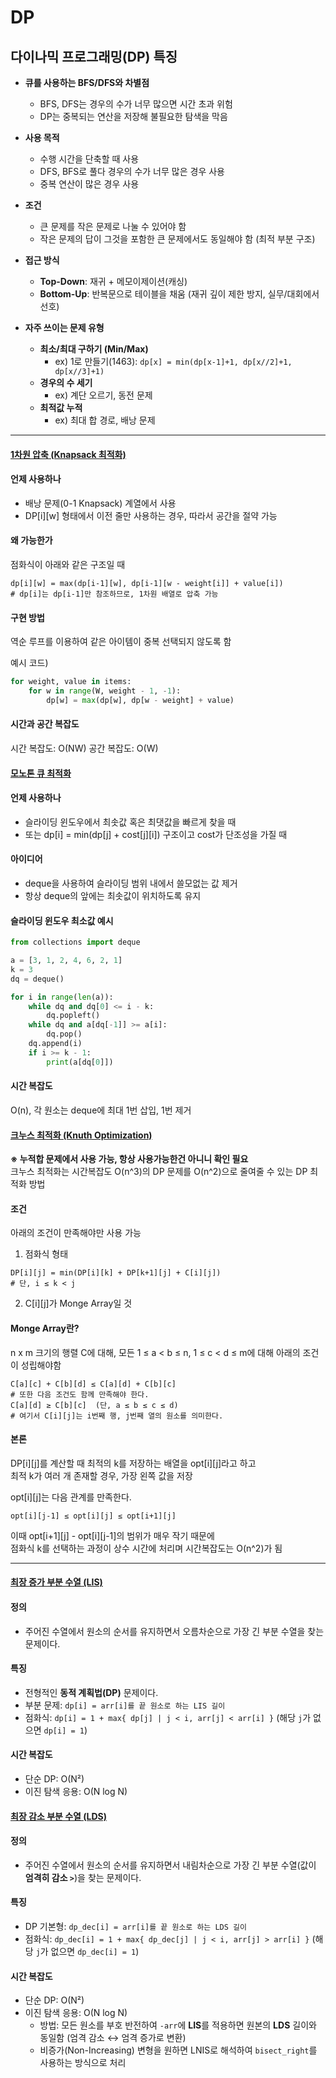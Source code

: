 # DP
## 다이나믹 프로그래밍(DP) 특징

- **큐를 사용하는 BFS/DFS와 차별점**
  - BFS, DFS는 경우의 수가 너무 많으면 시간 초과 위험
  - DP는 중복되는 연산을 저장해 불필요한 탐색을 막음

- **사용 목적**
  - 수행 시간을 단축할 때 사용
  - DFS, BFS로 풀다 경우의 수가 너무 많은 경우 사용
  - 중복 연산이 많은 경우 사용

- **조건**
  - 큰 문제를 작은 문제로 나눌 수 있어야 함
  - 작은 문제의 답이 그것을 포함한 큰 문제에서도 동일해야 함 (최적 부분 구조)

- **접근 방식**
  - **Top-Down**: 재귀 + 메모이제이션(캐싱)
  - **Bottom-Up**: 반복문으로 테이블을 채움 (재귀 깊이 제한 방지, 실무/대회에서 선호)

- **자주 쓰이는 문제 유형**
  - **최소/최대 구하기 (Min/Max)**
    - ex) 1로 만들기(1463): `dp[x] = min(dp[x-1]+1, dp[x//2]+1, dp[x//3]+1)`
  - **경우의 수 세기**
    - ex) 계단 오르기, 동전 문제
  - **최적값 누적**
    - ex) 최대 합 경로, 배낭 문제

---

#### <u>1차원 압축 (Knapsack 최적화)</u>

#### 언제 사용하나
- 배낭 문제(0-1 Knapsack) 계열에서 사용
- DP[i][w] 형태에서 이전 줄만 사용하는 경우, 따라서 공간을 절약 가능

#### 왜 가능한가
점화식이 아래와 같은 구조일 때
```commandline
dp[i][w] = max(dp[i-1][w], dp[i-1][w - weight[i]] + value[i])
# dp[i]는 dp[i-1]만 참조하므로, 1차원 배열로 압축 가능
```

#### 구현 방법
역순 루프를 이용하여 같은 아이템이 중복 선택되지 않도록 함

예시 코드)
```python
for weight, value in items:
    for w in range(W, weight - 1, -1):
        dp[w] = max(dp[w], dp[w - weight] + value)
```

#### 시간과 공간 복잡도
시간 복잡도: O(NW)
공간 복잡도: O(W)


#### <u>모노톤 큐 최적화</u>

#### 언제 사용하나
- 슬라이딩 윈도우에서 최솟값 혹은 최댓값을 빠르게 찾을 때
- 또는 dp[i] = min(dp[j] + cost[j][i]) 구조이고 cost가 단조성을 가질 때

#### 아이디어
- deque을 사용하여 슬라이딩 범위 내에서 쓸모없는 값 제거
- 항상 deque의 앞에는 최솟값이 위치하도록 유지

#### 슬라이딩 윈도우 최소값 예시
```python
from collections import deque

a = [3, 1, 2, 4, 6, 2, 1]
k = 3
dq = deque()

for i in range(len(a)):
    while dq and dq[0] <= i - k:
        dq.popleft()
    while dq and a[dq[-1]] >= a[i]:
        dq.pop()
    dq.append(i)
    if i >= k - 1:
        print(a[dq[0]])
```

#### 시간 복잡도
O(n), 각 원소는 deque에 최대 1번 삽입, 1번 제거


#### <u>크누스 최적화 (Knuth Optimization)</u>
**※ 누적합 문제에서 사용 가능, 항상 사용가능한건 아니니 확인 필요**<br>
크누스 최적화는 시간복잡도 O(n^3)의 DP 문제를 O(n^2)으로 줄여줄 수 있는 DP 최적화 방법

#### 조건
아래의 조건이 만족해야만 사용 가능
1. 점화식 형태
```commandline
DP[i][j] = min(DP[i][k] + DP[k+1][j] + C[i][j])  
# 단, i ≤ k < j
```
2. C[i][j]가 Monge Array일 것

#### Monge Array란?
n x m 크기의 행렬 C에 대해, 모든 1 ≤ a < b ≤ n, 1 ≤ c < d ≤ m에 대해 아래의 조건이 성립해야함
```commandline
C[a][c] + C[b][d] ≤ C[a][d] + C[b][c]
# 또한 다음 조건도 함께 만족해야 한다.
C[a][d] ≥ C[b][c]  (단, a ≤ b ≤ c ≤ d)
# 여기서 C[i][j]는 i번째 행, j번째 열의 원소를 의미한다.
```

#### 본론

DP[i][j]를 계산할 때 최적의 k를 저장하는 배열을 opt[i][j]라고 하고  
최적 k가 여러 개 존재할 경우, 가장 왼쪽 값을 저장

opt[i][j]는 다음 관계를 만족한다.
```commandline
opt[i][j-1] ≤ opt[i][j] ≤ opt[i+1][j]
```
이때 opt[i+1][j] - opt[i][j-1]의 범위가 매우 작기 때문에  
점화식 k를 선택하는 과정이 상수 시간에 처리며 시간복잡도는 O(n^2)가 됨

---

#### <u>최장 증가 부분 수열 (LIS)</u>

#### 정의
- 주어진 수열에서 원소의 순서를 유지하면서 오름차순으로 가장 긴 부분 수열을 찾는 문제이다.

#### 특징
- 전형적인 **동적 계획법(DP)** 문제이다.
- 부분 문제: `dp[i] = arr[i]를 끝 원소로 하는 LIS 길이`
- 점화식: `dp[i] = 1 + max{ dp[j] | j < i, arr[j] < arr[i] }` (해당 `j`가 없으면 `dp[i] = 1`)

#### 시간 복잡도
- 단순 DP: O(N²)
- 이진 탐색 응용: O(N log N)


#### <u>최장 감소 부분 수열 (LDS)</u>

#### 정의
- 주어진 수열에서 원소의 순서를 유지하면서 내림차순으로 가장 긴 부분 수열(값이 **엄격히 감소 `>`**)을 찾는 문제이다.

#### 특징
- DP 기본형: `dp_dec[i] = arr[i]를 끝 원소로 하는 LDS 길이`
- 점화식: `dp_dec[i] = 1 + max{ dp_dec[j] | j < i, arr[j] > arr[i] }` (해당 `j`가 없으면 `dp_dec[i] = 1`)

#### 시간 복잡도
- 단순 DP: O(N²)
- 이진 탐색 응용: O(N log N)
  - 방법: 모든 원소를 부호 반전하여 `-arr`에 **LIS**를 적용하면 원본의 **LDS** 길이와 동일함 (엄격 감소 ↔ 엄격 증가로 변환)
  - 비증가(Non-Increasing) 변형을 원하면 LNIS로 해석하여 `bisect_right`를 사용하는 방식으로 처리


